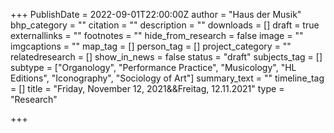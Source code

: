 +++
PublishDate = 2022-09-01T22:00:00Z
author = "Haus der Musik"
bhp_category = ""
citation = ""
description = ""
downloads = []
draft = true
externallinks = ""
footnotes = ""
hide_from_research = false
image = ""
imgcaptions = ""
map_tag = []
person_tag = []
project_category = ""
relatedresearch = []
show_in_news = false
status = "draft"
subjects_tag = []
subtype = ["Organology", "Performance Practice", "Musicology", "HL Editions", "Iconography", "Sociology of Art"]
summary_text = ""
timeline_tag = []
title = "Friday, November 12, 2021&&Freitag, 12.11.2021"
type = "Research"

+++
